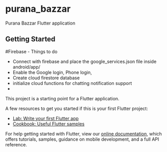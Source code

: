 # purana_bazzar

Purana Bazzar Flutter application

## Getting Started

#Firebase - Things to do
- Connect with firebase and place the google_services.json file inside android/app/
- Enable the Google login, Phone login,
- Create cloud firestore database
- initialize cloud functions for chatting notification support
- 

This project is a starting point for a Flutter application.

A few resources to get you started if this is your first Flutter project:

- [Lab: Write your first Flutter app](https://flutter.dev/docs/get-started/codelab)
- [Cookbook: Useful Flutter samples](https://flutter.dev/docs/cookbook)

For help getting started with Flutter, view our
[online documentation](https://flutter.dev/docs), which offers tutorials,
samples, guidance on mobile development, and a full API reference.
